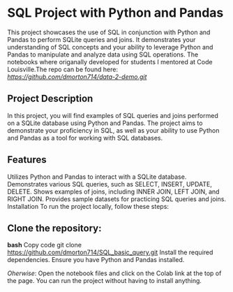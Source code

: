 # SQL Project with Python and Pandas
This project showcases the use of SQL in conjunction with Python and Pandas to perform SQLite queries and joins. It demonstrates your understanding of SQL concepts and your ability to leverage Python and Pandas to manipulate and analyze data using SQL operations. The notebooks where origanally developed for students I mentored at Code Louisville.The repo can be found here: *https://github.com/dmorton714/data-2-demo.git*

## Project Description
In this project, you will find examples of SQL queries and joins performed on a SQLite database using Python and Pandas. The project aims to demonstrate your proficiency in SQL, as well as your ability to use Python and Pandas as a tool for working with SQL databases.

## Features
Utilizes Python and Pandas to interact with a SQLite database.
Demonstrates various SQL queries, such as SELECT, INSERT, UPDATE, DELETE.
Shows examples of joins, including INNER JOIN, LEFT JOIN, and RIGHT JOIN.
Provides sample datasets for practicing SQL queries and joins.
Installation
To run the project locally, follow these steps:

## Clone the repository:

**bash**
Copy code
git clone https://github.com/dmorton714/SQL_basic_query.git
Install the required dependencies. Ensure you have Python and Pandas installed.

*Oherwise*: Open the notebook files and click on the Colab link at the top of the page. You can run the project without having to install anything.  
